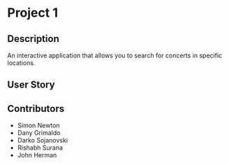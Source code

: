 # Project 1

## Description

An interactive application that allows you to search for concerts in specific locations.

## User Story

## Contributors

- Simon Newton
- Dany Grimaldo
- Darko Sojanovski
- Rishabh Surana
- John Herman

